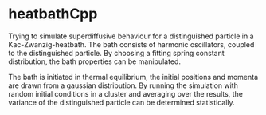 # heatbathCpp

Trying to simulate superdiffusive behaviour for a distinguished particle in a Kac-Zwanzig-heatbath. 
The bath consists of harmonic oscillators, coupled to the distinguished particle. By choosing a fitting spring constant distribution, the bath properties can be manipulated.   

The bath is initiated in thermal equilibrium, the initial positions and momenta are drawn from a gaussian distribution. By running the simulation with random initial conditions in a cluster and averaging over the results, the variance of the distinguished particle can be determined statistically.
